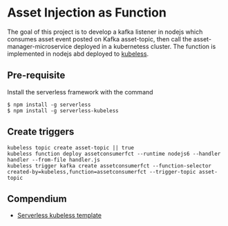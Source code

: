 # Asset Injection as Function
The goal of this project is to develop a kafka listener in nodejs which consumes asset event posted on Kafka asset-topic, then call the asset-manager-microservice deployed in a kubernetess cluster. The function is implemented in nodejs abd deployed to [kubeless]().

## Pre-requisite
Install the serverless framework with the command
```
$ npm install -g serverless
$ npm install -g serverless-kubeless
```

## Create triggers
 ```
kubeless topic create asset-topic || true
kubeless function deploy assetconsumerfct --runtime nodejs6 --handler handler --from-file handler.js
kubeless trigger kafka create assetconsumerfct --function-selector created-by=kubeless,function=assetconsumerfct --trigger-topic asset-topic

 ```

## Compendium
* [Serverless kubeless template](https://medium.com/bitnami-perspectives/deploying-a-kubeless-function-using-serverless-templates-2d03f49b70e2)
